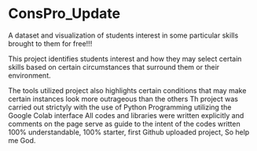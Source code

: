 # ConsPro_Update

A dataset and visualization of students interest in some particular skills brought to them for free!!!

This project identifies students interest and how they may select certain skills based on certain circumstances that surround them or their environment.

The tools utilized  project also highlights certain conditions that may make certain instances look more outrageous than the others
Th project was carried out strictyly with the use of Python Programming utilizing the Google Colab interface
All codes and libraries were written explicitly and comments on the page serve as guide to the intent of the codes written
100% understandable, 100% starter, first Github uploaded project, So help me God.
